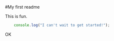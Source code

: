 #My first readme

This is fun.

```javascript
    console.log("I can't wait to get started!");
```
OK

